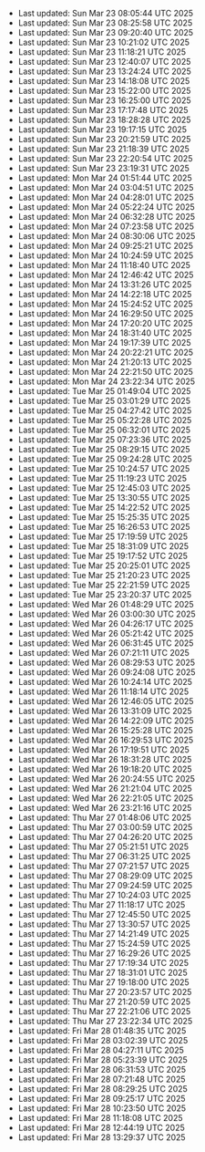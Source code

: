 
- Last updated: Sun Mar 23 08:05:44 UTC 2025
- Last updated: Sun Mar 23 08:25:58 UTC 2025
- Last updated: Sun Mar 23 09:20:40 UTC 2025
- Last updated: Sun Mar 23 10:21:02 UTC 2025
- Last updated: Sun Mar 23 11:18:21 UTC 2025
- Last updated: Sun Mar 23 12:40:07 UTC 2025
- Last updated: Sun Mar 23 13:24:24 UTC 2025
- Last updated: Sun Mar 23 14:18:08 UTC 2025
- Last updated: Sun Mar 23 15:22:00 UTC 2025
- Last updated: Sun Mar 23 16:25:00 UTC 2025
- Last updated: Sun Mar 23 17:17:48 UTC 2025
- Last updated: Sun Mar 23 18:28:28 UTC 2025
- Last updated: Sun Mar 23 19:17:15 UTC 2025
- Last updated: Sun Mar 23 20:21:59 UTC 2025
- Last updated: Sun Mar 23 21:18:39 UTC 2025
- Last updated: Sun Mar 23 22:20:54 UTC 2025
- Last updated: Sun Mar 23 23:19:31 UTC 2025
- Last updated: Mon Mar 24 01:51:44 UTC 2025
- Last updated: Mon Mar 24 03:04:51 UTC 2025
- Last updated: Mon Mar 24 04:28:01 UTC 2025
- Last updated: Mon Mar 24 05:22:24 UTC 2025
- Last updated: Mon Mar 24 06:32:28 UTC 2025
- Last updated: Mon Mar 24 07:23:58 UTC 2025
- Last updated: Mon Mar 24 08:30:06 UTC 2025
- Last updated: Mon Mar 24 09:25:21 UTC 2025
- Last updated: Mon Mar 24 10:24:59 UTC 2025
- Last updated: Mon Mar 24 11:18:40 UTC 2025
- Last updated: Mon Mar 24 12:46:42 UTC 2025
- Last updated: Mon Mar 24 13:31:26 UTC 2025
- Last updated: Mon Mar 24 14:22:18 UTC 2025
- Last updated: Mon Mar 24 15:24:52 UTC 2025
- Last updated: Mon Mar 24 16:29:50 UTC 2025
- Last updated: Mon Mar 24 17:20:20 UTC 2025
- Last updated: Mon Mar 24 18:31:40 UTC 2025
- Last updated: Mon Mar 24 19:17:39 UTC 2025
- Last updated: Mon Mar 24 20:22:21 UTC 2025
- Last updated: Mon Mar 24 21:20:13 UTC 2025
- Last updated: Mon Mar 24 22:21:50 UTC 2025
- Last updated: Mon Mar 24 23:22:34 UTC 2025
- Last updated: Tue Mar 25 01:49:04 UTC 2025
- Last updated: Tue Mar 25 03:01:29 UTC 2025
- Last updated: Tue Mar 25 04:27:42 UTC 2025
- Last updated: Tue Mar 25 05:22:28 UTC 2025
- Last updated: Tue Mar 25 06:32:01 UTC 2025
- Last updated: Tue Mar 25 07:23:36 UTC 2025
- Last updated: Tue Mar 25 08:29:15 UTC 2025
- Last updated: Tue Mar 25 09:24:28 UTC 2025
- Last updated: Tue Mar 25 10:24:57 UTC 2025
- Last updated: Tue Mar 25 11:19:23 UTC 2025
- Last updated: Tue Mar 25 12:45:03 UTC 2025
- Last updated: Tue Mar 25 13:30:55 UTC 2025
- Last updated: Tue Mar 25 14:22:52 UTC 2025
- Last updated: Tue Mar 25 15:25:35 UTC 2025
- Last updated: Tue Mar 25 16:26:53 UTC 2025
- Last updated: Tue Mar 25 17:19:59 UTC 2025
- Last updated: Tue Mar 25 18:31:09 UTC 2025
- Last updated: Tue Mar 25 19:17:52 UTC 2025
- Last updated: Tue Mar 25 20:25:01 UTC 2025
- Last updated: Tue Mar 25 21:20:23 UTC 2025
- Last updated: Tue Mar 25 22:21:59 UTC 2025
- Last updated: Tue Mar 25 23:20:37 UTC 2025
- Last updated: Wed Mar 26 01:48:29 UTC 2025
- Last updated: Wed Mar 26 03:00:30 UTC 2025
- Last updated: Wed Mar 26 04:26:17 UTC 2025
- Last updated: Wed Mar 26 05:21:42 UTC 2025
- Last updated: Wed Mar 26 06:31:45 UTC 2025
- Last updated: Wed Mar 26 07:21:11 UTC 2025
- Last updated: Wed Mar 26 08:29:53 UTC 2025
- Last updated: Wed Mar 26 09:24:08 UTC 2025
- Last updated: Wed Mar 26 10:24:14 UTC 2025
- Last updated: Wed Mar 26 11:18:14 UTC 2025
- Last updated: Wed Mar 26 12:46:05 UTC 2025
- Last updated: Wed Mar 26 13:31:09 UTC 2025
- Last updated: Wed Mar 26 14:22:09 UTC 2025
- Last updated: Wed Mar 26 15:25:28 UTC 2025
- Last updated: Wed Mar 26 16:29:53 UTC 2025
- Last updated: Wed Mar 26 17:19:51 UTC 2025
- Last updated: Wed Mar 26 18:31:28 UTC 2025
- Last updated: Wed Mar 26 19:18:20 UTC 2025
- Last updated: Wed Mar 26 20:24:55 UTC 2025
- Last updated: Wed Mar 26 21:21:04 UTC 2025
- Last updated: Wed Mar 26 22:21:05 UTC 2025
- Last updated: Wed Mar 26 23:21:16 UTC 2025
- Last updated: Thu Mar 27 01:48:06 UTC 2025
- Last updated: Thu Mar 27 03:00:59 UTC 2025
- Last updated: Thu Mar 27 04:26:20 UTC 2025
- Last updated: Thu Mar 27 05:21:51 UTC 2025
- Last updated: Thu Mar 27 06:31:25 UTC 2025
- Last updated: Thu Mar 27 07:21:57 UTC 2025
- Last updated: Thu Mar 27 08:29:09 UTC 2025
- Last updated: Thu Mar 27 09:24:59 UTC 2025
- Last updated: Thu Mar 27 10:24:03 UTC 2025
- Last updated: Thu Mar 27 11:18:17 UTC 2025
- Last updated: Thu Mar 27 12:45:50 UTC 2025
- Last updated: Thu Mar 27 13:30:57 UTC 2025
- Last updated: Thu Mar 27 14:21:49 UTC 2025
- Last updated: Thu Mar 27 15:24:59 UTC 2025
- Last updated: Thu Mar 27 16:29:26 UTC 2025
- Last updated: Thu Mar 27 17:19:34 UTC 2025
- Last updated: Thu Mar 27 18:31:01 UTC 2025
- Last updated: Thu Mar 27 19:18:00 UTC 2025
- Last updated: Thu Mar 27 20:23:57 UTC 2025
- Last updated: Thu Mar 27 21:20:59 UTC 2025
- Last updated: Thu Mar 27 22:21:06 UTC 2025
- Last updated: Thu Mar 27 23:22:34 UTC 2025
- Last updated: Fri Mar 28 01:48:35 UTC 2025
- Last updated: Fri Mar 28 03:02:39 UTC 2025
- Last updated: Fri Mar 28 04:27:11 UTC 2025
- Last updated: Fri Mar 28 05:23:39 UTC 2025
- Last updated: Fri Mar 28 06:31:53 UTC 2025
- Last updated: Fri Mar 28 07:21:48 UTC 2025
- Last updated: Fri Mar 28 08:29:25 UTC 2025
- Last updated: Fri Mar 28 09:25:17 UTC 2025
- Last updated: Fri Mar 28 10:23:50 UTC 2025
- Last updated: Fri Mar 28 11:18:08 UTC 2025
- Last updated: Fri Mar 28 12:44:19 UTC 2025
- Last updated: Fri Mar 28 13:29:37 UTC 2025
